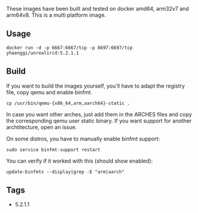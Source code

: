 These images have been built and tested on docker amd64, arm32v7 and arm64v8. This is a multi platform image.

## Usage ##

    docker run -d -p 6667:6667/tcp -p 6697:6697/tcp yhaenggi/unrealircd:5.2.1.1


## Build ##

If you want to build the images yourself, you'll have to adapt the registry file, copy qemu and enable binfmt.

    cp /usr/bin/qemu-{x86_64,arm,aarch64}-static .

In case you want other arches, just add them in the ARCHES files and copy the corresponding qemu user static binary. If you want support for another archtitecture, open an issue.

On some distros, you have to manually enable binfmt support:

    sudo service binfmt-support restart

You can verify if it worked with this (should show enabled):

    update-binfmts --display|grep -E "arm|aarch"

## Tags ##
   * 5.2.1.1
